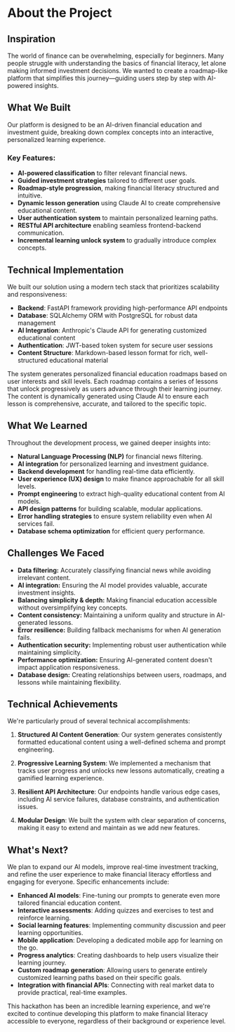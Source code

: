 # **About the Project**

## Inspiration  
The world of finance can be overwhelming, especially for beginners. Many people struggle with understanding the basics of financial literacy, let alone making informed investment decisions. We wanted to create a roadmap-like platform that simplifies this journey—guiding users step by step with AI-powered insights.

## What We Built  
Our platform is designed to be an AI-driven financial education and investment guide, breaking down complex concepts into an interactive, personalized learning experience.  

### Key Features:  
- **AI-powered classification** to filter relevant financial news.  
- **Guided investment strategies** tailored to different user goals.  
- **Roadmap-style progression**, making financial literacy structured and intuitive.  
- **Dynamic lesson generation** using Claude AI to create comprehensive educational content.
- **User authentication system** to maintain personalized learning paths.
- **RESTful API architecture** enabling seamless frontend-backend communication.
- **Incremental learning unlock system** to gradually introduce complex concepts.

## Technical Implementation
We built our solution using a modern tech stack that prioritizes scalability and responsiveness:

- **Backend**: FastAPI framework providing high-performance API endpoints
- **Database**: SQLAlchemy ORM with PostgreSQL for robust data management
- **AI Integration**: Anthropic's Claude API for generating customized educational content
- **Authentication**: JWT-based token system for secure user sessions
- **Content Structure**: Markdown-based lesson format for rich, well-structured educational material

The system generates personalized financial education roadmaps based on user interests and skill levels. Each roadmap contains a series of lessons that unlock progressively as users advance through their learning journey. The content is dynamically generated using Claude AI to ensure each lesson is comprehensive, accurate, and tailored to the specific topic.

## What We Learned  
Throughout the development process, we gained deeper insights into:  
- **Natural Language Processing (NLP)** for financial news filtering.  
- **AI integration** for personalized learning and investment guidance.  
- **Backend development** for handling real-time data efficiently.  
- **User experience (UX) design** to make finance approachable for all skill levels.  
- **Prompt engineering** to extract high-quality educational content from AI models.
- **API design patterns** for building scalable, modular applications.
- **Error handling strategies** to ensure system reliability even when AI services fail.
- **Database schema optimization** for efficient query performance.

## Challenges We Faced  
- **Data filtering:** Accurately classifying financial news while avoiding irrelevant content.  
- **AI integration:** Ensuring the AI model provides valuable, accurate investment insights.  
- **Balancing simplicity & depth:** Making financial education accessible without oversimplifying key concepts.  
- **Content consistency:** Maintaining a uniform quality and structure in AI-generated lessons.
- **Error resilience:** Building fallback mechanisms for when AI generation fails.
- **Authentication security:** Implementing robust user authentication while maintaining simplicity.
- **Performance optimization:** Ensuring AI-generated content doesn't impact application responsiveness.
- **Database design:** Creating relationships between users, roadmaps, and lessons while maintaining flexibility.

## Technical Achievements
We're particularly proud of several technical accomplishments:

1. **Structured AI Content Generation**: Our system generates consistently formatted educational content using a well-defined schema and prompt engineering.

2. **Progressive Learning System**: We implemented a mechanism that tracks user progress and unlocks new lessons automatically, creating a gamified learning experience.

3. **Resilient API Architecture**: Our endpoints handle various edge cases, including AI service failures, database constraints, and authentication issues.

4. **Modular Design**: We built the system with clear separation of concerns, making it easy to extend and maintain as we add new features.

## What's Next?  
We plan to expand our AI models, improve real-time investment tracking, and refine the user experience to make financial literacy effortless and engaging for everyone. Specific enhancements include:

- **Enhanced AI models**: Fine-tuning our prompts to generate even more tailored financial education content.
- **Interactive assessments**: Adding quizzes and exercises to test and reinforce learning.
- **Social learning features**: Implementing community discussion and peer learning opportunities.
- **Mobile application**: Developing a dedicated mobile app for learning on the go.
- **Progress analytics**: Creating dashboards to help users visualize their learning journey.
- **Custom roadmap generation**: Allowing users to generate entirely customized learning paths based on their specific goals.
- **Integration with financial APIs**: Connecting with real market data to provide practical, real-time examples.

This hackathon has been an incredible learning experience, and we're excited to continue developing this platform to make financial literacy accessible to everyone, regardless of their background or experience level. 
